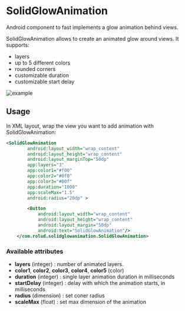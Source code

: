 # **SolidGlowAnimation** 

Android component to fast implements a glow animation behind views.

SolidGlowAnimation allows to create an animated glow around views. It supports:
- layers
- up to 5 different colors
- rounded corners
- customizable duration
- customizable start delay 

 ![example](https://media1.giphy.com/media/MDlqewpg2nWQFqCi1p/giphy.gif)


 ## **Usage**

In XML layout, wrap the view you want to add animation with SolidGlowAnimation:

```xml
<SolidGlowAnimation
        android:layout_width="wrap_content"
        android:layout_height="wrap_content"
        android:layout_marginTop="50dp"
        app:layers="3"
        app:color1="#f00"
        app:color2="#0f0"
        app:color3="#00f"
        app:duration="1000"
        app:scaleMax="1.5"
        android:radius="20dp" >

        <Button
            android:layout_width="wrap_content"
            android:layout_height="wrap_content"
            android:layout_margin="50dp"
            android:text="SolidGlowAnimation"/>
    </com.rolud.solidglowanimation.SolidGlowAnimation>
```

### Available attributes
- **layers** (integer) : number of animated layers.
- **color1**, **color2**, **color3**, **color4**, **color5**  (color)
- **duration** (integer) : single layer animation duration in milliseconds
- **startDelay** (integer) : delay with which the animation starts, in milliseconds
- **radius** (dimension) : set coner radius
- **scaleMax** (float) : set max dimension of the animation




